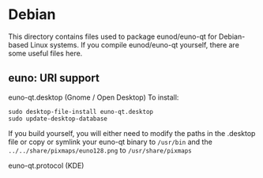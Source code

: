 
Debian
====================
This directory contains files used to package eunod/euno-qt
for Debian-based Linux systems. If you compile eunod/euno-qt yourself, there are some useful files here.

## euno: URI support ##


euno-qt.desktop  (Gnome / Open Desktop)
To install:

	sudo desktop-file-install euno-qt.desktop
	sudo update-desktop-database

If you build yourself, you will either need to modify the paths in
the .desktop file or copy or symlink your euno-qt binary to `/usr/bin`
and the `../../share/pixmaps/euno128.png` to `/usr/share/pixmaps`

euno-qt.protocol (KDE)

